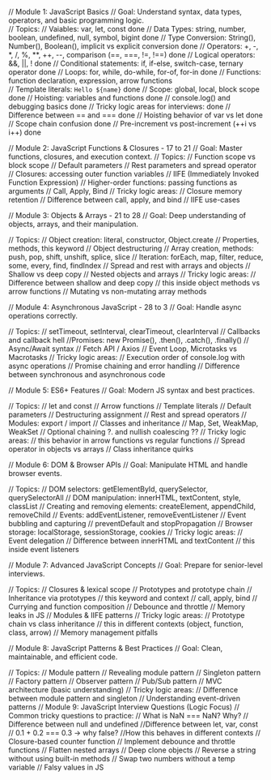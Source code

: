 // Module 1: JavaScript Basics
// Goal: Understand syntax, data types, operators, and basic programming logic.   
// Topics:
// Vaiables: var, let, const done
// Data Types: string, number, boolean, undefined, null, symbol, bigint done
// Type Conversion: String(), Number(), Boolean(), implicit vs explicit conversion done
// Operators: +, -, \*, /, %, \*\*, ++, --, comparison (==, ===, !=, !==)   done
// Logical operators: &&, ||, !     done
// Conditional statements: if, if-else, switch-case, ternary operator done
// Loops: for, while, do-while, for-of, for-in  done
// Functions: function declaration, expression, arrow functions  
// Template literals: `Hello ${name}`   done
// Scope: global, local, block scope    done
// Hoisting: variables and functions     done
// console.log() and debugging basics    done
// Tricky logic areas for interviews:    done
// Difference between == and ===          done
// Hoisting behavior of var vs let       done 
// Scope chain confusion                  done
// Pre-increment vs post-increment (++i vs i++) done


// Module 2: JavaScript Functions & Closures    - 17 to 21
// Goal: Master functions, closures, and execution context.
// Topics:
// Function scope vs block scope
// Default parameters
// Rest parameters and spread operator
// Closures: accessing outer function variables
// IIFE (Immediately Invoked Function Expression)
// Higher-order functions: passing functions as arguments
// Call, Apply, Bind
// Tricky logic areas:
// Closure memory retention
// Difference between call, apply, and bind
// IIFE use-cases


// Module 3: Objects & Arrays       - 21 to 28
// Goal: Deep understanding of objects, arrays, and their manipulation.

// Topics:
// Object creation: literal, constructor, Object.create
// Properties, methods, this keyword
// Object destructuring
// Array creation, methods: push, pop, shift, unshift, splice, slice
// Iteration: forEach, map, filter, reduce, some, every, find, findIndex
// Spread and rest with arrays and objects
// Shallow vs deep copy
// Nested objects and arrays
// Tricky logic areas:
// Difference between shallow and deep copy
// this inside object methods vs arrow functions
// Mutating vs non-mutating array methods


// Module 4: Asynchronous JavaScript  - 28 to 3
// Goal: Handle async operations correctly.

// Topics:
// setTimeout, setInterval, clearTimeout, clearInterval
// Callbacks and callback hell
//Promises: new Promise(), .then(), .catch(), .finally()
// Async/Await syntax
// Fetch API / Axios
// Event Loop, Microtasks vs Macrotasks
// Tricky logic areas:
// Execution order of console.log with async operations
// Promise chaining and error handling
// Difference between synchronous and asynchronous code

// Module 5: ES6+ Features
// Goal: Modern JS syntax and best practices.

// Topics:
// let and const
// Arrow functions
// Template literals
// Default parameters
// Destructuring assignment
// Rest and spread operators
// Modules: export / import
// Classes and inheritance
// Map, Set, WeakMap, WeakSet
// Optional chaining ?. and nullish coalescing ??
// Tricky logic areas:
// this behavior in arrow functions vs regular functions
// Spread operator in objects vs arrays
// Class inheritance quirks


// Module 6: DOM & Browser APIs
// Goal: Manipulate HTML and handle browser events.

// Topics:
// DOM selectors: getElementById, querySelector, querySelectorAll
// DOM manipulation: innerHTML, textContent, style, classList
// Creating and removing elements: createElement, appendChild, removeChild
// Events: addEventListener, removeEventListener
// Event bubbling and capturing
// preventDefault and stopPropagation
// Browser storage: localStorage, sessionStorage, cookies
// Tricky logic areas:
// Event delegation
// Difference between innerHTML and textContent
// this inside event listeners


// Module 7: Advanced JavaScript Concepts
// Goal: Prepare for senior-level interviews.

// Topics:
// Closures & lexical scope
// Prototypes and prototype chain
// Inheritance via prototypes
// this keyword and context
// call, apply, bind
// Currying and function composition
// Debounce and throttle
// Memory leaks in JS
// Modules & IIFE patterns
// Tricky logic areas:
// Prototype chain vs class inheritance
// this in different contexts (object, function, class, arrow)
// Memory management pitfalls


// Module 8: JavaScript Patterns & Best Practices
// Goal: Clean, maintainable, and efficient code.

// Topics:
// Module pattern
// Revealing module pattern
// Singleton pattern
// Factory pattern
// Observer pattern
// Pub/Sub pattern
// MVC architecture (basic understanding)
// Tricky logic areas:
// Difference between module pattern and singleton
// Understanding event-driven patterns
// Module 9: JavaScript Interview Questions (Logic Focus)
// Common tricky questions to practice:
// What is NaN === NaN? Why?
// Difference between null and undefined
//Difference between let, var, const
// 0.1 + 0.2 === 0.3 → why false?
//How this behaves in different contexts
// Closure-based counter function
// Implement debounce and throttle functions
// Flatten nested arrays
// Deep clone objects
// Reverse a string without using built-in methods
// Swap two numbers without a temp variable
// Falsy values in JS
